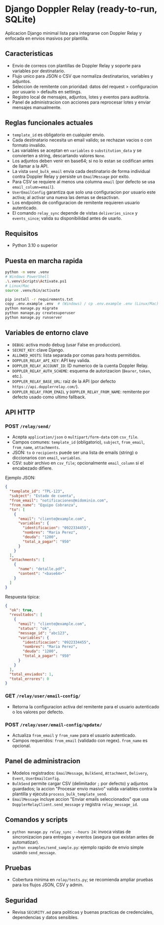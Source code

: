 # Django Doppler Relay (ready-to-run, SQLite)

Aplicacion Django minimal lista para integrarse con Doppler Relay y enfocada en envios masivos por plantilla.

## Caracteristicas
- Envio de correos con plantillas de Doppler Relay y soporte para variables por destinatario.
- Flujo unico para JSON o CSV que normaliza destinatarios, variables y adjuntos.
- Seleccion de remitente con prioridad: datos del request > configuracion por usuario > defaults en settings.
- Registro local de mensajes, adjuntos, lotes y eventos para auditoria.
- Panel de administracion con acciones para reprocesar lotes y enviar mensajes manualmente.

## Reglas funcionales actuales
- `template_id` es obligatorio en cualquier envio.
- Cada destinatario necesita un email valido; se rechazan vacios o con formato invalido.
- Las variables se aceptan en `variables` o `substitution_data` y se convierten a string, descartando valores `None`.
- Los adjuntos deben venir en base64; si no lo estan se codifican antes de llamar a la API.
- La vista `send_bulk_email` envia cada destinatario de forma individual contra Doppler Relay y persiste un `EmailMessage` por exito.
- Para CSV se requiere al menos una columna `email` (por defecto se usa `email_column=email`).
- `UserEmailConfig` garantiza que solo una configuracion por usuario este activa; al activar una nueva las demas se desactivan.
- Los endpoints de configuracion de remitente requieren usuario autenticado.
- El comando `relay_sync` depende de vistas `deliveries_since` y `events_since`; valida su disponibilidad antes de usarlo.

## Requisitos
- Python 3.10 o superior

## Puesta en marcha rapida
```bash
python -m venv .venv
# Windows PowerShell
.\.venv\Scripts\Activate.ps1
# Linux/Mac
source .venv/bin/activate

pip install -r requirements.txt
copy .env.example .env  # (Windows) / cp .env.example .env (Linux/Mac)
python manage.py migrate
python manage.py createsuperuser
python manage.py runserver
```

## Variables de entorno clave
- `DEBUG`: activa modo debug (usar False en produccion).
- `SECRET_KEY`: clave Django.
- `ALLOWED_HOSTS`: lista separada por comas para hosts permitidos.
- `DOPPLER_RELAY_API_KEY`: API key valida.
- `DOPPLER_RELAY_ACCOUNT_ID`: ID numerico de la cuenta Doppler Relay.
- `DOPPLER_RELAY_AUTH_SCHEME`: esquema de autorizacion (`Bearer`, `token`, etc.).
- `DOPPLER_RELAY_BASE_URL`: raiz de la API (por defecto `https://api.dopplerrelay.com/`).
- `DOPPLER_RELAY_FROM_EMAIL` y `DOPPLER_RELAY_FROM_NAME`: remitente por defecto usado como ultimo fallback.

## API HTTP

### POST `/relay/send/`
- Acepta `application/json` o `multipart/form-data` con `csv_file`.
- Campos comunes: `template_id` (obligatorio), `subject`, `from_email`, `from_name`, `attachments`.
- JSON: `to` o `recipients` puede ser una lista de emails (string) o diccionarios con `email`, `variables`.
- CSV: subir archivo en `csv_file`; opcionalmente `email_column` si el encabezado difiere.

Ejemplo JSON:
```json
{
  "template_id": "TPL-123",
  "subject": "Estado de cuenta",
  "from_email": "notificaciones@midominio.com",
  "from_name": "Equipo Cobranza",
  "to": [
    {
      "email": "cliente@example.com",
      "variables": {
        "identificacion": "0922334455",
        "nombres": "Maria Perez",
        "deuda": "1200",
        "total_a_pagar": "950"
      }
    }
  ],
  "attachments": [
    {
      "name": "detalle.pdf",
      "content": "<base64>"
    }
  ]
}
```

Respuesta tipica:
```json
{
  "ok": true,
  "resultados": [
    {
      "email": "cliente@example.com",
      "status": "ok",
      "message_id": "abc123",
      "variables": {
        "identificacion": "0922334455",
        "nombres": "Maria Perez",
        "deuda": "1200",
        "total_a_pagar": "950"
      }
    }
  ],
  "total_enviados": 1,
  "total_errores": 0
}
```

### GET `/relay/user/email-config/`
- Retorna la configuracion activa del remitente para el usuario autenticado o los valores por defecto.

### POST `/relay/user/email-config/update/`
- Actualiza `from_email` y `from_name` para el usuario autenticado.
- Campos requeridos: `from_email` (validado con regex). `from_name` es opcional.

## Panel de administracion
- Modelos registrados: `EmailMessage`, `BulkSend`, `Attachment`, `Delivery`, `Event`, `UserEmailConfig`.
- `BulkSend` permite cargar CSV (delimitador `;` por defecto) y adjuntos guardados; la accion "Procesar envio masivo" valida variables contra la plantilla y ejecuta `process_bulk_template_send`.
- `EmailMessage` incluye accion "Enviar emails seleccionados" que usa `DopplerRelayClient.send_message` y registra `relay_message_id`.

## Comandos y scripts
- `python manage.py relay_sync --hours 24`: invoca vistas de sincronizacion para entregas y eventos (asegura que existan antes de automatizar).
- `python examples/send_sample.py`: ejemplo rapido de envio simple usando `send_message`.

## Pruebas
- Cobertura minima en `relay/tests.py`; se recomienda ampliar pruebas para los flujos JSON, CSV y admin.

## Seguridad
- Revisa `SECURITY.md` para politicas y buenas practicas de credenciales, dependencias y datos sensibles.
